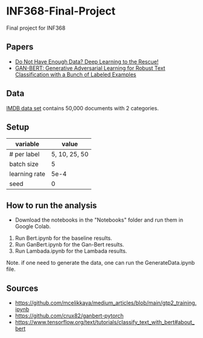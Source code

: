 # INF368-Final-Project
Final project for INF368

## Papers
- [Do Not Have Enough Data? Deep Learning to the Rescue!](https://arxiv.org/pdf/1911.03118.pdf)
- [GAN-BERT: Generative Adversarial Learning for
Robust Text Classification with a Bunch of Labeled Examples](https://aclanthology.org/2020.acl-main.191.pdf)

## Data
[IMDB data set](http://ai.stanford.edu/~amaas/data/sentiment/) contains 50,000 documents with 2 categories.

## Setup
| variable  | value   |
|---|---|
| # per label  | 5, 10, 25, 50  |
| batch size  |  5 |
| learning rate |  5e-4 |
| seed  | 0  |

## How to run the analysis
- Download the notebooks in the "Notebooks" folder and run them in Google Colab.
 1. Run Bert.ipynb for the baseline results.     
 2. Run GanBert.ipynb for the Gan-Bert results.
 3. Run Lambada.ipynb for the Lambada results.     
 
 Note. if one need to generate the data, one can run the GenerateData.ipynb file.  

## Sources
- https://github.com/mcelikkaya/medium_articles/blob/main/gtp2_training.ipynb
- https://github.com/crux82/ganbert-pytorch
- https://www.tensorflow.org/text/tutorials/classify_text_with_bert#about_bert
